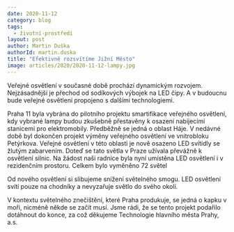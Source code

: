 ```yaml
---
date: 2020-11-12
category: blog
tags: 
  - životní-prostředí
layout: post
author: Martin Duška
authorId: martin.duska
title: "Efektivně rozsvítíme Jižní Město"
image: articles/2020/2020-11-12-lampy.jpg
---
```


Veřejné osvětlení v současné době prochází dynamickým rozvojem. Nejzásadnější je přechod od sodíkových výbojek na LED čipy. A v budoucnu bude veřejné osvětlení propojeno s dalšími technologiemi.

Praha 11 byla vybrána do pilotního projektu smartifikace veřejného osvětlení, kdy vybrané lampy budou zkušebně přestavěny k osazení nabíjecími stanicemi pro elektromobily. Předběžně se jedná o oblast Háje. 
V nedávné době byl dokončen projekt výměny veřejného osvětlení ve vnitrobloku Petýrkova. Veřejné osvětlení v této oblasti je nově osazeno LED svítidly se žlutým zabarvením. Doteď se tato světla v Praze užívala převážně k osvětlení silnic. Na žádost naši radnice byla nyní umístěna LED osvětlení i v rezidenčním prostoru. Celkem bylo vyměněno 72 světel

Od nového osvětlení si slibujeme snížení světelného smogu. LED osvětlení svítí pouze na chodníky a nevyzařuje světlo do svého okolí. 

V kontextu světelného znečištění, které Praha produkuje, se jedná o kapku v moři, nicméně někde se začít musí. Jsme rádi, že se tento projekt podařilo dotáhnout do konce, za což děkujeme Technologie hlavního města Prahy, a.s. 

